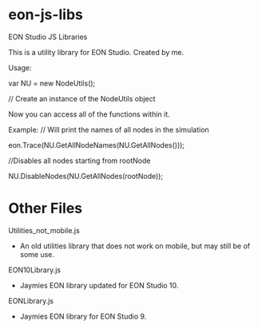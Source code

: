 # eon-js-libs
EON Studio JS Libraries

This is a utility library for EON Studio. Created by me.

Usage:

var NU = new NodeUtils(); 

// Create an instance of the NodeUtils object

Now you can access all of the functions within it.

Example:
// Will print the names of all nodes in the simulation

eon.Trace(NU.GetAllNodeNames(NU.GetAllNodes()));

//Disables all nodes starting from rootNode

NU.DisableNodes(NU.GetAllNodes(rootNode));


# Other Files

Utilities_not_mobile.js

- An old utilities library that does not work on mobile, but may still be of some use.

EON10Library.js

- Jaymies EON library updated for EON Studio 10.

EONLibrary.js

- Jaymies EON library for EON Studio 9.
